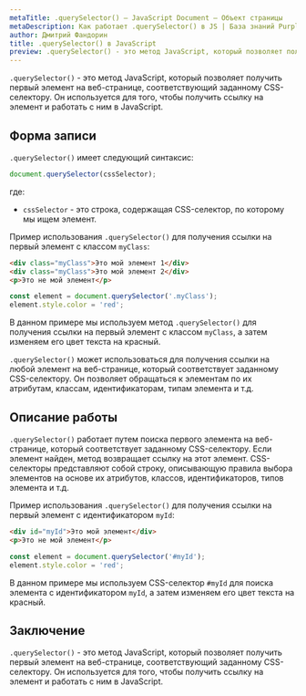 ```yaml
---
metaTitle: .querySelector() – JavaScript Document – Объект страницы
metaDescription: Как работает .querySelector() в JS | База знаний PurpleSchool
author: Дмитрий Фандорин
title: .querySelector() в JavaScript
preview: .querySelector() - это метод JavaScript, который позволяет получить первый элемент на веб-странице, соответствующий заданному CSS-селектору...
---
```


`.querySelector()` - это метод JavaScript, который позволяет получить первый элемент на веб-странице, соответствующий заданному CSS-селектору. Он используется для того, чтобы получить ссылку на элемент и работать с ним в JavaScript.

## Форма записи

`.querySelector()` имеет следующий синтаксис:

```javascript
document.querySelector(cssSelector);
```

где:

- `cssSelector` - это строка, содержащая CSS-селектор, по которому мы ищем элемент.

Пример использования `.querySelector()` для получения ссылки на первый элемент с классом `myClass`:

```html
<div class="myClass">Это мой элемент 1</div>
<div class="myClass">Это мой элемент 2</div>
<p>Это не мой элемент</p>
```

```javascript
const element = document.querySelector('.myClass');
element.style.color = 'red';
```

В данном примере мы используем метод `.querySelector()` для получения ссылки на первый элемент с классом `myClass`, а затем изменяем его цвет текста на красный.

`.querySelector()` может использоваться для получения ссылки на любой элемент на веб-странице, который соответствует заданному CSS-селектору. Он позволяет обращаться к элементам по их атрибутам, классам, идентификаторам, типам элемента и т.д.

## Описание работы

`.querySelector()` работает путем поиска первого элемента на веб-странице, который соответствует заданному CSS-селектору. Если элемент найден, метод возвращает ссылку на этот элемент. CSS-селекторы представляют собой строку, описывающую правила выбора элементов на основе их атрибутов, классов, идентификаторов, типов элемента и т.д.

Пример использования `.querySelector()` для получения ссылки на первый элемент с идентификатором `myId`:

```html
<div id="myId">Это мой элемент</div>
<p>Это не мой элемент</p>
```

```javascript
const element = document.querySelector('#myId');
element.style.color = 'red';
```

В данном примере мы используем CSS-селектор `#myId` для поиска элемента с идентификатором `myId`, а затем изменяем его цвет текста на красный.

## Заключение

`.querySelector()` - это метод JavaScript, который позволяет получить первый элемент на веб-странице, соответствующий заданному CSS-селектору. Он используется для того, чтобы получить ссылку на элемент и работать с ним в JavaScript.